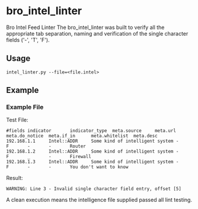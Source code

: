 # bro_intel_linter
Bro Intel Feed Linter
The bro_intel_linter was built to verify all the appropriate tab separation, naming and verification of the single character fields ('-', 'T', 'F').

## Usage
    intel_linter.py --file=<file.intel>
  
## Example

### Example File

Test File:
~~~
#fields indicator       indicator_type  meta.source     meta.url        meta.do_notice  meta.if_in      meta.whitelist  meta.desc
192.168.1.1     Intel::ADDR     Some kind of intelligent system -       F       -       -       Router
192.168.1.2     Intel::ADDR     Some kind of intelligent system -       F       _       -       Firewall
192.168.1.3     Intel::ADDR     Some kind of intelligent system -       F       -       -       You don't want to know
~~~

Result:
~~~
WARNING: Line 3 - Invalid single character field entry, offset [5]
~~~

A clean execution means the intelligence file supplied passed all lint testing.
